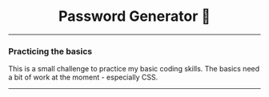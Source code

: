 <div id="header" align="center">
<h1>
Password Generator 🔑
</h1>
</div>

---

### Practicing the basics

This is a small challenge to practice my basic coding skills. The basics need a bit of work at the moment - especially CSS.

---
